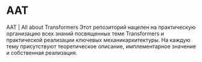 # AAT
AAT | All about Transformers
Этот репозиторий нацелен на практическую организацию всех знаний посвященных теме Transformers и практической реализации ключевых механикархитектуры. На каждую тему присутствуют теоретическое описание, имплементарное значение и собственная реализация. 
